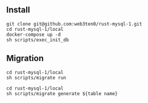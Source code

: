 ## Install 

```shell
git clone git@github.com:web3ten0/rust-mysql-1.git
cd rust-mysql-1/local
docker-compose up -d
sh scripts/exec_init_db
```

## Migration

```shell
cd rust-mysql-1/local
sh scripts/migrate run
```

```shell
cd rust-mysql-1/local
sh scripts/migrate generate ${table name}
```